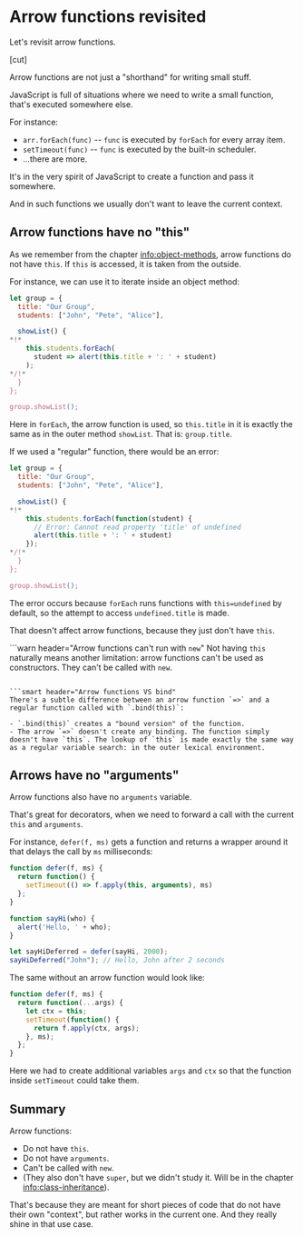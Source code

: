 # Arrow functions revisited

Let's revisit arrow functions.

[cut]

Arrow functions are not just a "shorthand" for writing small stuff.

JavaScript is full of situations where we need to write a small function, that's executed somewhere else.

For instance:

- `arr.forEach(func)` -- `func` is executed by `forEach` for every array item.
- `setTimeout(func)` -- `func` is executed by the built-in scheduler.
- ...there are more.

It's in the very spirit of JavaScript to create a function and pass it somewhere.

And in such functions we usually don't want to leave the current context.

## Arrow functions have no "this"

As we remember from the chapter <info:object-methods>, arrow functions do not have `this`. If `this` is accessed, it is taken from the outside.

For instance, we can use it to iterate inside an object method:

```js run
let group = {
  title: "Our Group",
  students: ["John", "Pete", "Alice"],

  showList() {
*!*
    this.students.forEach(
      student => alert(this.title + ': ' + student)
    );
*/!*
  }
};

group.showList();
```

Here in `forEach`, the arrow function is used, so `this.title` in it is exactly the same as in the outer method `showList`. That is: `group.title`.

If we used a "regular" function, there would be an error:

```js run
let group = {
  title: "Our Group",
  students: ["John", "Pete", "Alice"],

  showList() {
*!*
    this.students.forEach(function(student) {
      // Error: Cannot read property 'title' of undefined
      alert(this.title + ': ' + student)
    });
*/!*
  }
};

group.showList();
```

The error occurs because `forEach` runs functions with `this=undefined` by default, so the attempt to access `undefined.title` is made.

That doesn't affect arrow functions, because they just don't have `this`.

```warn header="Arrow functions can't run with `new`"
Not having `this` naturally means another limitation: arrow functions can't be used as constructors. They can't be called with `new`.
```

```smart header="Arrow functions VS bind"
There's a subtle difference between an arrow function `=>` and a regular function called with `.bind(this)`:

- `.bind(this)` creates a "bound version" of the function.
- The arrow `=>` doesn't create any binding. The function simply doesn't have `this`. The lookup of `this` is made exactly the same way as a regular variable search: in the outer lexical environment.
```

## Arrows have no "arguments"

Arrow functions also have no `arguments` variable.

That's great for decorators, when we need to forward a call with the current `this` and `arguments`.

For instance, `defer(f, ms)` gets a function and returns a wrapper around it that delays the call by `ms` milliseconds:

```js run
function defer(f, ms) {
  return function() {
    setTimeout(() => f.apply(this, arguments), ms)
  };
}

function sayHi(who) {
  alert('Hello, ' + who);
}

let sayHiDeferred = defer(sayHi, 2000);
sayHiDeferred("John"); // Hello, John after 2 seconds
```

The same without an arrow function would look like:

```js
function defer(f, ms) {
  return function(...args) {
    let ctx = this;
    setTimeout(function() {
      return f.apply(ctx, args);
    }, ms);
  };
}
```

Here we had to create additional variables `args` and `ctx` so that the function inside `setTimeout` could take them.

## Summary

Arrow functions:

- Do not have `this`.
- Do not have `arguments`.
- Can't be called with `new`.
- (They also don't have `super`, but we didn't study it. Will be in the chapter <info:class-inheritance>).

That's because they are meant for short pieces of code that do not have their own "context", but rather works in the current one. And they really shine in that use case.
